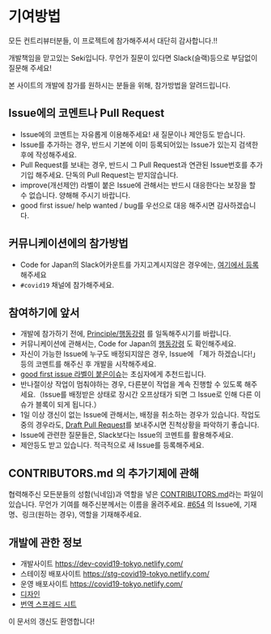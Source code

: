 # 기여방법
모든 컨트리뷰터분들, 이 프로젝트에 참가해주셔서 대단히 감사합니다.!!

개발책임을 맏고있는 Seki입니다. 무언가 질문이 있다면 Slack(슬랙)등으로 부담없이 질문해 주세요! 

본 사이트의 개발에 참가를 원하시는 분들을 위해, 참가방법을 알려드립니다.

## Issue에의 코멘트나 Pull Request
* Issue에의 코멘트는 자유롭게 이용해주세요! 새 질문이나 제안등도 받습니다.
* Issue를 추가하는 경우, 반드시 기본에 이미 등록되어있는 Issue가 있는지 검색한 후에 작성해주세요.
* Pull Request를 보내는 경우, 반드시 그 Pull Request과 연관된 Issue번호를 추가 기입 해주세요. 단독의 Pull Request는 받지않습니다.
* improve(개선제안) 라벨이 붙은 Issue에 관해서는 반드시 대응한다는 보장을 할 수 없습니다. 양해해 주시기 바랍니다.
* good first issue/ help wanted / bug를 우선으로 대응 해주시면 감사하겠습니다.

## 커뮤니케이션에의 참가방법
* Code for Japan의 Slack어카운트를 가지고계시지않은 경우에는, [여기에서 등록](https://cfjslackin.herokuapp.com/)해주세요
* `#covid19` 채널에 참가해주세요.

## 참여하기에 앞서
* 개발에 참가하기 전에, [Principle/행동강령](CODE_OF_CONDUCT_KO.md) 를 일독해주시기를 바랍니다.
* 커뮤니케이션에 관해서는, Code for Japan의 [행동강령](https://github.com/codeforjapan/codeofconduct) 도 확인해주세요.
* 자신이 가능한 Issue에 누구도 배정되지않은 경우, Issue에 「제가 하겠습니다!」등의 코멘트를 해주신 후 개발을 시작해주세요.
* [good first issue 라벨이 붙은이슈](https://github.com/tokyo-metropolitan-gov/covid19/issues?q=is%3Aissue+is%3Aopen+label%3A%22good+first+issue%22)는 초심자에게 추천드립니다.
* 반나절이상 작업이 멈춰야하는 경우, 다른분이 작업을 계속 진행할 수 있도록 해주세요.（Issue를 배정받은 상태로 장시간 오프상태가 되면 그 Issue로 인해 다른 이슈가 블록이 되게 됩니다.）
* 1일 이상 갱신이 없는 Issue에 관해서는, 배정을 취소하는 경우가 있습니다. 작업도중의 경우라도, [Draft Pull Request](https://qiita.com/tatane616/items/13da1b6797a7b871ad58)를 보내주시면 진척상황을 파악하기 좋습니다.
* Issue에 관련한 질문들은, Slack보다는 Issue의 코멘트를 활용해주세요.
* 제안등도 받고 있습니다. 적극적으로 새 Issue를 등록해주세요.

## CONTRIBUTORS.md 의 추가기제에 관해
협력해주신 모든분들의 성함(닉네임)과 역할을 넣은 [CONTRIBUTORS.md](https://github.com/tokyo-metropolitan-gov/covid19/blob/development/CONTRIBUTORS.md)라는 파일이 있습니다.
무언가 기여를 해주신분께서는 이름을 올려주세요.
[#654](https://github.com/tokyo-metropolitan-gov/covid19/issues/654) 의 Issue에, 기재명、링크(원하는 경우), 역할을 기재해주세요.

## 개발에 관한 정보
* 개발사이트 https://dev-covid19-tokyo.netlify.com/
* 스테이징 배포사이트 https://stg-covid19-tokyo.netlify.com/
* 운영 배포사이트 https://covid19-tokyo.netlify.com/
* [디자인](https://www.figma.com/file/V7vt80p2gauhdgTZeVNbgj/UI%E3%83%87%E3%82%B6%E3%82%A4%E3%83%B3?node-id=121%3A156)
* [번역 스프레드 시트](https://docs.google.com/spreadsheets/d/1avT6QGInyQseYjoc_TxL8RPZfutyvrv4BtJkXfk1Nko)

이 문서의 갱신도 환영합니다!
